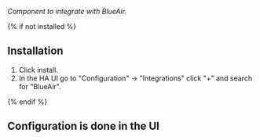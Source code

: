_Component to integrate with BlueAir._

{% if not installed %}
## Installation

1. Click install.
1. In the HA UI go to "Configuration" -> "Integrations" click "+" and search for "BlueAir".

{% endif %}


## Configuration is done in the UI
